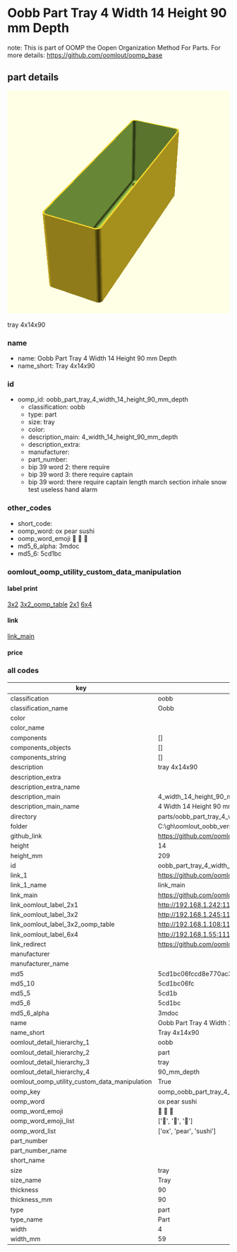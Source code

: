 # Oobb Part Tray 4 Width 14 Height 90 mm Depth  

note: This is part of OOMP the Oopen Organization Method For Parts. For more details: https://github.com/oomlout/oomp_base

##  part details
  

[![](3dpr.png)](3dpr.png)

tray 4x14x90



### name
* name: Oobb Part Tray 4 Width 14 Height 90 mm Depth
* name_short: Tray 4x14x90 
### id
* oomp_id: oobb_part_tray_4_width_14_height_90_mm_depth
  * classification: oobb
  * type: part
  * size: tray
  * color: 
  * description_main: 4_width_14_height_90_mm_depth
  * description_extra: 
  * manufacturer: 
  * part_number: 
  * bip 39 word 2: there require
  * bip 39 word 3: there require captain
  * bip 39 word: there require captain length march section inhale snow test useless hand alarm

### other_codes
* short_code: 
* oomp_word: ox pear sushi
* oomp_word_emoji :ox: :pear: :sushi:
* md5_6_alpha: 3mdoc
* md5_6: 5cd1bc






### oomlout_oomp_utility_custom_data_manipulation
#### label print
[3x2](http://192.168.1.245:1112/?label=oomp%203mdoc)
[3x2_oomp_table](http://192.168.1.108:1112/?label=oomp%203mdoc)
[2x1](http://192.168.1.242:1112/?label=oomp%203mdoc)
[6x4](http://192.168.1.55:1112/?label=oomp%203mdoc)    

#### link

[link_main](https://github.com/oomlout/oomlout_oobb_version_4_generated_parts/tree/main/navigation_oomp/oobb/part/tray/4_width_14_height_90_mm_depth/part)                              

#### price







### all codes 
| key | value |  
| --- | --- |  
| classification | oobb |  
| classification_name | Oobb |  
| color |  |  
| color_name |  |  
| components | [] |  
| components_objects | [] |  
| components_string | [] |  
| description | tray 4x14x90 |  
| description_extra |  |  
| description_extra_name |  |  
| description_main | 4_width_14_height_90_mm_depth |  
| description_main_name | 4 Width 14 Height 90 mm Depth |  
| directory | parts/oobb_part_tray_4_width_14_height_90_mm_depth |  
| folder | C:\gh\oomlout_oobb_version_4_generated_parts\parts\oobb_part_tray_4_width_14_height_90_mm_depth |  
| github_link | https://github.com/oomlout/oomlout_oomp_part_src/tree/main/parts/oobb_part_tray_4_width_14_height_90_mm_depth |  
| height | 14 |  
| height_mm | 209 |  
| id | oobb_part_tray_4_width_14_height_90_mm_depth |  
| link_1 | https://github.com/oomlout/oomlout_oobb_version_4_generated_parts/tree/main/navigation_oomp/oobb/part/tray/4_width_14_height_90_mm_depth/part |  
| link_1_name | link_main |  
| link_main | https://github.com/oomlout/oomlout_oobb_version_4_generated_parts/tree/main/navigation_oomp/oobb/part/tray/4_width_14_height_90_mm_depth/part |  
| link_oomlout_label_2x1 | http://192.168.1.242:1112/?label=oomp%203mdoc |  
| link_oomlout_label_3x2 | http://192.168.1.245:1112/?label=oomp%203mdoc |  
| link_oomlout_label_3x2_oomp_table | http://192.168.1.108:1112/?label=oomp%203mdoc |  
| link_oomlout_label_6x4 | http://192.168.1.55:1112/?label=oomp%203mdoc |  
| link_redirect | https://github.com/oomlout/oomlout_oobb_version_4_generated_parts/tree/main/parts/oobb_tray_04_14_90 |  
| manufacturer |  |  
| manufacturer_name |  |  
| md5 | 5cd1bc06fccd8e770ac3e800446dc703 |  
| md5_10 | 5cd1bc06fc |  
| md5_5 | 5cd1b |  
| md5_6 | 5cd1bc |  
| md5_6_alpha | 3mdoc |  
| name | Oobb Part Tray 4 Width 14 Height 90 mm Depth |  
| name_short | Tray 4x14x90  |  
| oomlout_detail_hierarchy_1 | oobb |  
| oomlout_detail_hierarchy_2 | part |  
| oomlout_detail_hierarchy_3 | tray |  
| oomlout_detail_hierarchy_4 | 90_mm_depth |  
| oomlout_oomp_utility_custom_data_manipulation | True |  
| oomp_key | oomp_oobb_part_tray_4_width_14_height_90_mm_depth |  
| oomp_word | ox pear sushi |  
| oomp_word_emoji | :ox: :pear: :sushi: |  
| oomp_word_emoji_list | [':ox:', ':pear:', ':sushi:'] |  
| oomp_word_list | ['ox', 'pear', 'sushi'] |  
| part_number |  |  
| part_number_name |  |  
| short_name |  |  
| size | tray |  
| size_name | Tray |  
| thickness | 90 |  
| thickness_mm | 90 |  
| type | part |  
| type_name | Part |  
| width | 4 |  
| width_mm | 59 |  
